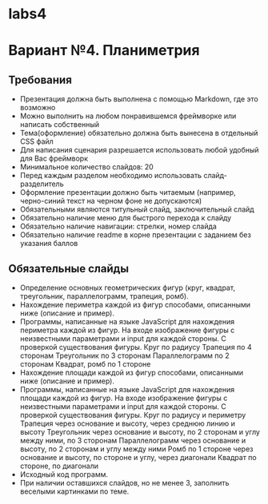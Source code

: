 # labs4
Вариант №4. Планиметрия
================
Требования
------------
- Презентация должна быть выполнена с помощью Markdown, где это возможно
- Можно выполнить на любом понравившемся фреймворке или написать собственный
- Тема(оформление) обязательно должна быть вынесена в отдельный CSS файл
- Для написания сценария разрешается использовать любой удобный для Вас фреймворк
- Минимальное количество слайдов: 20
- Перед каждым разделом необходимо использовать слайд-разделитель
- Оформление презентации должно быть читаемым (например, черно-синий текст на черном фоне не допускаются)
- Обязательными являются титульный слайд, заключительный слайд
- Обязательно наличие меню для быстрого перехода к слайду
- Обязательно наличие навигации: стрелки, номер слайда
- Обязательно наличие readme в корне презентации с заданием без указания баллов

Обязательные слайды
---------------
- Определение основных геометрических фигур (круг, квадрат, треугольник, параллелограмм, трапеция, ромб).
- Нахождение периметра каждой из фигур способами, описанными ниже (описание и пример).
- Программы, написанные на языке JavaScript для нахождения периметра каждой из фигур. На входе изображение фигуры с неизвестными параметрами и input для каждой стороны. С проверкой существования фигуры.
Круг по радиусу
Трапеция по 4 сторонам
Треугольник по 3 сторонам
Параллелограмм по 2 сторонам
Квадрат, ромб по 1 стороне
- Нахождение площади каждой из фигур способами, описанными ниже (описание и пример).
- Программы, написанные на языке JavaScript для нахождения площади каждой из фигур. На входе изображение фигуры с неизвестными параметрами и input для каждой стороны. С проверкой существования фигуры.
Круг по радиусу и периметру
Трапеция через основание и высоту, через среднюю линию и высоту
Треугольник через основание и высоту, по 2 сторонам и углу между ними, по 3 сторонам
Параллелограмм через основание и высоту, по 2 сторонам и углу между ними
Ромб по 1 стороне через основание и высоту, по стороне и углу, через диагонали
Квадрат по стороне, по диагонали
- Исходный код программ.
- При наличии оставшихся слайдов, но не менее 3, заполнить веселыми картинками по теме.